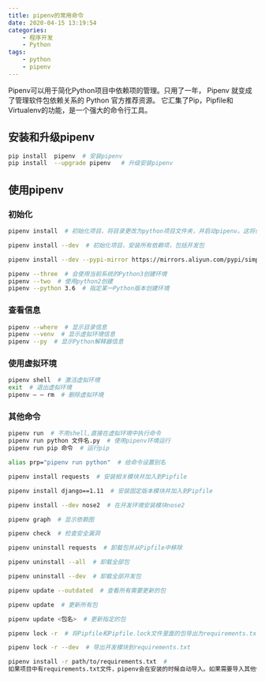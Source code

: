 ```yaml
---
title: pipenv的常用命令
date: 2020-04-15 13:19:54
categories: 
    - 程序开发
    - Python
tags:
    - python
    - pipenv
---
```

Pipenv可以用于简化Python项目中依赖项的管理。只用了一年， Pipenv 就变成了管理软件包依赖关系的 Python 官方推荐资源。 它汇集了Pip，Pipfile和Virtualenv的功能，是一个强大的命令行工具。

<!-- more -->
## 安装和升级pipenv
```bash
pip install  pipenv  # 安装pipenv
pip install  --upgrade pipenv   # 升级安装pipenv
```

## 使用pipenv
### 初始化
```bash
pipenv install  # 初始化项目，将目录更改为python项目文件夹，并启动pipenv。这将创建 pipfile和 pipfile.lock，这两个文件描述了项目依赖环境的配置情况，当有人git-clone了项目，只需安装了pipenv就可以配置出同样的环境。

pipenv install --dev  # 初始化项目，安装所有依赖项，包括开发包

pipenv install --dev --pypi-mirror https://mirrors.aliyun.com/pypi/simple  # 使用国内镜像来初始化

pipenv --three  # 会使用当前系统的Python3创建环境
pipenv --two  # 使用python2创建
pipenv --python 3.6  # 指定某一Python版本创建环境
```
### 查看信息
```bash
pipenv --where  # 显示目录信息
pipenv --venv  # 显示虚拟环境信息
pipenv --py  # 显示Python解释器信息
```
### 使用虚拟环境
```bash
pipenv shell  # 激活虚拟环境
exit  # 退出虚拟环境
pipenv – – rm  # 删除虚拟环境
```
### 其他命令
```bash
pipenv run  # 不用shell,直接在虚拟环境中执行命令
pipenv run python 文件名.py  # 使用pipenv环境运行
pipenv run pip 命令  # 运行pip

alias prp="pipenv run python"  # 给命令设置别名

pipenv install requests  # 安装相关模块并加入到Pipfile

pipenv install django==1.11  # 安装固定版本模块并加入到Pipfile

pipenv install --dev nose2  # 在开发环境安装模块nose2

pipenv graph  # 显示依赖图

pipenv check  # 检查安全漏洞

pipenv uninstall requests  # 卸载包并从Pipfile中移除

pipenv uninstall --all  # 卸载全部包

pipenv uninstall --dev  # 卸载全部开发包

pipenv update --outdated  # 查看所有需要更新的包

pipenv update  # 更新所有包

pipenv update <包名>  # 更新指定的包

pipenv lock -r  # 将Pipfile和Pipfile.lock文件里面的包导出为requirements.txt文件

pipenv lock -r --dev  # 导出开发模块到requirements.txt

pipenv install -r path/to/requirements.txt  # 
如果项目中有requirements.txt文件，pipenv会在安装的时候自动导入。如果需要导入其他位置的requirements.txt，可以用这个命令
```